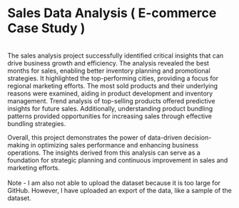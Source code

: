 # Sales Data Analysis ( E-commerce Case Study )
<br>
The sales analysis project successfully identified critical insights that can drive business growth and efficiency. The analysis revealed the best months for sales, enabling better inventory planning and promotional strategies. It highlighted the top-performing cities, providing a focus for regional marketing efforts. The most sold products and their underlying reasons were examined, aiding in product development and inventory management. Trend analysis of top-selling products offered predictive insights for future sales. Additionally, understanding product bundling patterns provided opportunities for increasing sales through effective bundling strategies.

Overall, this project demonstrates the power of data-driven decision-making in optimizing sales performance and enhancing business operations. The insights derived from this analysis can serve as a foundation for strategic planning and continuous improvement in sales and marketing efforts. ​
<br>
<br>
Note - I am also not able to upload the dataset because it is too large for GitHub. However, I have uploaded an export of the data, like a sample of the dataset.
